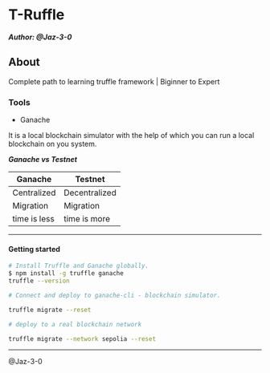 # T-Ruffle

_**Author: @Jaz-3-0**_

## About

Complete path to learning truffle framework | Biginner to Expert

### Tools

- Ganache

It is a local blockchain simulator with the help of which you can run a local blockchain on you system.

_**Ganache vs Testnet**_

| Ganache     | Testnet       |
|----------   |-----------    |
| Centralized | Decentralized |
| Migration   | Migration     |
| time is less| time is more  |
-------------------------------

#### Getting started

```sh
# Install Truffle and Ganache globally.
$ npm install -g truffle ganache
truffle --version
```

```sh
# Connect and deploy to ganache-cli - blockchain simulator.

truffle migrate --reset
```

```sh
# deploy to a real blockchain network

truffle migrate --network sepolia --reset
```

----------

@Jaz-3-0
